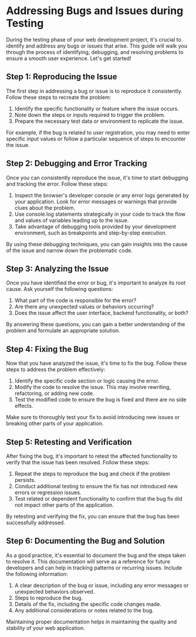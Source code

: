 # Addressing Bugs and Issues during Testing

During the testing phase of your web development project, it's crucial to identify and address any bugs or issues that arise. This guide will walk you through the process of identifying, debugging, and resolving problems to ensure a smooth user experience. Let's get started!

## Step 1: Reproducing the Issue

The first step in addressing a bug or issue is to reproduce it consistently. Follow these steps to recreate the problem:

1. Identify the specific functionality or feature where the issue occurs.
2. Note down the steps or inputs required to trigger the problem.
3. Prepare the necessary test data or environment to replicate the issue.

For example, if the bug is related to user registration, you may need to enter specific input values or follow a particular sequence of steps to encounter the issue.

## Step 2: Debugging and Error Tracking

Once you can consistently reproduce the issue, it's time to start debugging and tracking the error. Follow these steps:

1. Inspect the browser's developer console or any error logs generated by your application. Look for error messages or warnings that provide clues about the problem.
2. Use console.log statements strategically in your code to track the flow and values of variables leading up to the issue.
3. Take advantage of debugging tools provided by your development environment, such as breakpoints and step-by-step execution.

By using these debugging techniques, you can gain insights into the cause of the issue and narrow down the problematic code.

## Step 3: Analyzing the Issue

Once you have identified the error or bug, it's important to analyze its root cause. Ask yourself the following questions:

1. What part of the code is responsible for the error?
2. Are there any unexpected values or behaviors occurring?
3. Does the issue affect the user interface, backend functionality, or both?

By answering these questions, you can gain a better understanding of the problem and formulate an appropriate solution.

## Step 4: Fixing the Bug

Now that you have analyzed the issue, it's time to fix the bug. Follow these steps to address the problem effectively:

1. Identify the specific code section or logic causing the error.
2. Modify the code to resolve the issue. This may involve rewriting, refactoring, or adding new code.
3. Test the modified code to ensure the bug is fixed and there are no side effects.

Make sure to thoroughly test your fix to avoid introducing new issues or breaking other parts of your application.

## Step 5: Retesting and Verification

After fixing the bug, it's important to retest the affected functionality to verify that the issue has been resolved. Follow these steps:

1. Repeat the steps to reproduce the bug and check if the problem persists.
2. Conduct additional testing to ensure the fix has not introduced new errors or regression issues.
3. Test related or dependent functionality to confirm that the bug fix did not impact other parts of the application.

By retesting and verifying the fix, you can ensure that the bug has been successfully addressed.

## Step 6: Documenting the Bug and Solution

As a good practice, it's essential to document the bug and the steps taken to resolve it. This documentation will serve as a reference for future developers and can help in tracking patterns or recurring issues. Include the following information:

1. A clear description of the bug or issue, including any error messages or unexpected behaviors observed.
2. Steps to reproduce the bug.
3. Details of the fix, including the specific code changes made.
4. Any additional considerations or notes related to the bug.

Maintaining proper documentation helps in maintaining the quality and stability of your web application.

